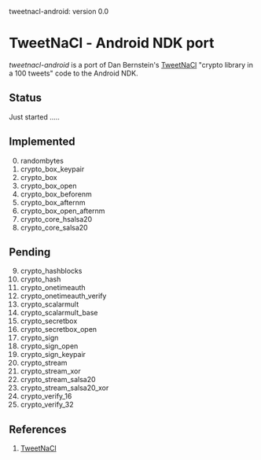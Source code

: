 tweetnacl-android: version 0.0

# TweetNaCl - Android NDK port

*tweetnacl-android* is a port of Dan Bernstein's [TweetNaCl][tweetnacl] "crypto library in a 100 tweets" code to 
the Android NDK.

Status
------
Just started .....

Implemented
-----------
0. randombytes
1. crypto_box_keypair
2. crypto_box
3. crypto_box_open
4. crypto_box_beforenm
5. crypto_box_afternm
6. crypto_box_open_afternm
7. crypto_core_hsalsa20
8. crypto_core_salsa20

Pending
-------
9.  crypto_hashblocks
10. crypto_hash
11. crypto_onetimeauth
12. crypto_onetimeauth_verify
13. crypto_scalarmult
14. crypto_scalarmult_base
15. crypto_secretbox
16. crypto_secretbox_open
17. crypto_sign
18. crypto_sign_open
19. crypto_sign_keypair
20. crypto_stream
21. crypto_stream_xor
22. crypto_stream_salsa20
23. crypto_stream_salsa20_xor
24. crypto_verify_16
25. crypto_verify_32

References
----------

1. [TweetNaCl][tweetnacl]

[tweetnacl]: http://tweetnacl.cr.yp.to
